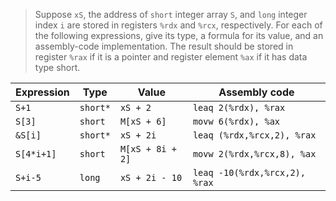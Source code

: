 > Suppose `xS`, the address of `short` integer array `S`, and `long` integer
> index `i` are stored in registers `%rdx` and `%rcx`, respectively. For each of
> the following expressions, give its type, a formula for its value, and an
> assembly-code implementation. The result should be stored in register `%rax`
> if it is a pointer and register element `%ax` if it has data type short.

| Expression | Type     | Value            | Assembly code                 |
|------------|----------|------------------|-------------------------------|
| `S+1`      | `short*` | `xS + 2`         | `leaq 2(%rdx), %rax`          |
| `S[3]`     | `short`  | `M[xS + 6]`      | `movw 6(%rdx), %ax`           |
| `&S[i]`    | `short*` | `xS + 2i`        | `leaq (%rdx,%rcx,2), %rax`   |
| `S[4*i+1]` | `short`  | `M[xS + 8i + 2]` | `movw 2(%rdx,%rcx,8), %ax`    |
| `S+i-5`    | `long`   | `xS + 2i - 10`   | `leaq -10(%rdx,%rcx,2), %rax` |
